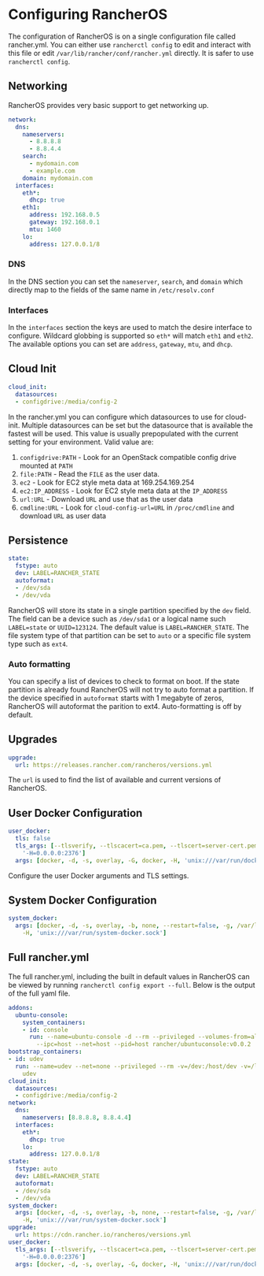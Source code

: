 # Configuring RancherOS

The configuration of RancherOS is on a single configuration file called rancher.yml.  You can either use `rancherctl config` to edit and interact with this file or edit `/var/lib/rancher/conf/rancher.yml` directly.  It is safer to use `rancherctl config`.

## Networking

RancherOS provides very basic support to get networking up.

```yaml
network:
  dns:
    nameservers:
      - 8.8.8.8
      - 8.8.4.4
    search:
      - mydomain.com
      - example.com
    domain: mydomain.com
  interfaces:
    eth*:
      dhcp: true
    eth1:
      address: 192.168.0.5
      gateway: 192.168.0.1
      mtu: 1460
    lo:
      address: 127.0.0.1/8
```

### DNS

In the DNS section you can set the `nameserver`, `search`, and `domain` which directly map to the fields of the same name in `/etc/resolv.conf`

### Interfaces

In the `interfaces` section the keys are used to match the desire interface to configure.  Wildcard globbing is supported so `eth*` will match `eth1` and `eth2`.  The available options you can set are `address`, `gateway`, `mtu`, and `dhcp`.

## Cloud Init

```yaml
cloud_init:
  datasources:
  - configdrive:/media/config-2
```

In the rancher.yml you can configure which datasources to use for cloud-init.  Multiple datasources can be set but the datasource that is available the fastest will be used.  This value is usually prepopulated with the current setting for your environment.  Valid value are:

1. `configdrive:PATH` - Look for an OpenStack compatible config drive mounted at `PATH`
1. `file:PATH` - Read the `FILE` as the user data.
1. `ec2` - Look for EC2 style meta data at 169.254.169.254
1. `ec2:IP_ADDRESS` - Look for EC2 style meta data at the `IP_ADDRESS`
1. `url:URL` - Download `URL` and use that as the user data
1. `cmdline:URL` - Look for `cloud-config-url=URL` in `/proc/cmdline` and download `URL` as user data

## Persistence

```yaml
state:
  fstype: auto
  dev: LABEL=RANCHER_STATE
  autoformat:
  - /dev/sda
  - /dev/vda
```

RancherOS will store its state in a single partition specified by the `dev` field.  The field can be a device such as `/dev/sda1` or a logical name such `LABEL=state` or `UUID=123124`.  The default value is `LABEL=RANCHER_STATE`.  The file system type of that partition can be set to `auto` or a specific file system type such as `ext4`.

### Auto formatting

You can specify a list of devices to check to format on boot.  If the state partition is already found RancherOS will not try to auto format a partition.  If the device specified in `autoformat` starts with 1 megabyte of zeros, RancherOS will autoformat the parition to ext4.  Auto-formatting is off by default.

## Upgrades

```yaml
upgrade:
  url: https://releases.rancher.com/rancheros/versions.yml
```

The `url` is used to find the list of available and current versions of RancherOS.

## User Docker Configuration

```yaml
user_docker:
  tls: false
  tls_args: [--tlsverify, --tlscacert=ca.pem, --tlscert=server-cert.pem, --tlskey=server-key.pem,
    '-H=0.0.0.0:2376']
  args: [docker, -d, -s, overlay, -G, docker, -H, 'unix:///var/run/docker.sock']
```

Configure the user Docker arguments and TLS settings.

## System Docker Configuration

```yaml
system_docker:
  args: [docker, -d, -s, overlay, -b, none, --restart=false, -g, /var/lib/system-docker,
    -H, 'unix:///var/run/system-docker.sock']
```

## Full rancher.yml

The full rancher.yml, including the built in default values in RancherOS can be viewed by running `rancherctl config export --full`.  Below is the output of the full yaml file.


```yaml
addons:
  ubuntu-console:
    system_containers:
    - id: console
      run: --name=ubuntu-console -d --rm --privileged --volumes-from=all-volumes --restart=always
        --ipc=host --net=host --pid=host rancher/ubuntuconsole:v0.0.2
bootstrap_containers:
- id: udev
  run: --name=udev --net=none --privileged --rm -v=/dev:/host/dev -v=/lib/modules:/lib/modules:ro
    udev
cloud_init:
  datasources:
  - configdrive:/media/config-2
network:
  dns:
    nameservers: [8.8.8.8, 8.8.4.4]
  interfaces:
    eth*:
      dhcp: true
    lo:
      address: 127.0.0.1/8
state:
  fstype: auto
  dev: LABEL=RANCHER_STATE
  autoformat:
  - /dev/sda
  - /dev/vda
system_docker:
  args: [docker, -d, -s, overlay, -b, none, --restart=false, -g, /var/lib/system-docker,
    -H, 'unix:///var/run/system-docker.sock']
upgrade:
  url: https://cdn.rancher.io/rancheros/versions.yml
user_docker:
  tls_args: [--tlsverify, --tlscacert=ca.pem, --tlscert=server-cert.pem, --tlskey=server-key.pem,
    '-H=0.0.0.0:2376']
  args: [docker, -d, -s, overlay, -G, docker, -H, 'unix:///var/run/docker.sock']
```
